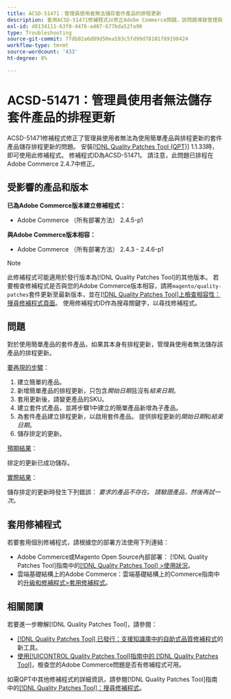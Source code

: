 ```yaml
---
title: ACSD-51471：管理員使用者無法儲存套件產品的排程更新
description: 套用ACSD-51471修補程式以修正Adobe Commerce問題，該問題導致管理員使用者無法針對使用簡單產品及排程更新的套件產品儲存排程更新。
exl-id: d8134111-63f0-4476-a407-677bda52fa90
type: Troubleshooting
source-git-commit: 7fdb02a6d89d50ea593c5fd99d78101f89198424
workflow-type: tm+mt
source-wordcount: '433'
ht-degree: 0%

---
```


# ACSD-51471：管理員使用者無法儲存套件產品的排程更新

ACSD-51471修補程式修正了管理員使用者無法為使用簡單產品與排程更新的套件產品儲存排程更新的問題。 安裝[[!DNL Quality Patches Tool (QPT)]](https://experienceleague.adobe.com/en/docs/commerce-operations/tools/quality-patches-tool/quality-patches-tool-to-self-serve-quality-patches) 1.1.33時，即可使用此修補程式。 修補程式ID為ACSD-51471。 請注意，此問題已排程在Adobe Commerce 2.4.7中修正。

## 受影響的產品和版本

**已為Adobe Commerce版本建立修補程式：**

* Adobe Commerce （所有部署方法） 2.4.5-p1

**與Adobe Commerce版本相容：**

* Adobe Commerce （所有部署方法） 2.4.3 - 2.4.6-p1

>[!NOTE]
>
>此修補程式可能適用於發行版本為[!DNL Quality Patches Tool]的其他版本。 若要檢查修補程式是否與您的Adobe Commerce版本相容，請將`magento/quality-patches`套件更新至最新版本，並在[[!DNL Quality Patches Tool]上檢查相容性：搜尋修補程式頁面](https://experienceleague.adobe.com/tools/commerce-quality-patches/index.html)。 使用修補程式ID作為搜尋關鍵字，以尋找修補程式。

## 問題

對於使用簡單產品的套件產品，如果其本身有排程更新，管理員使用者無法儲存該產品的排程更新。

<u>要再現的步驟</u>：

1. 建立簡單的產品。
1. 新增簡單產品的排程更新，只包含&#x200B;*開始日期*&#x200B;且沒有&#x200B;*結束日期*。
1. 套用更新後，請變更產品的SKU。
1. 建立套件式產品，並將步驟1中建立的簡單產品新增為子產品。
1. 為套件產品建立排程更新，以啟用套件產品。 提供排程更新的&#x200B;*開始日期*&#x200B;和&#x200B;*結束日期*。
1. 儲存排定的更新。

<u>預期結果</u>：

排定的更新已成功儲存。

<u>實際結果</u>：

儲存排定的更新時發生下列錯誤： *要求的產品不存在。 請驗證產品，然後再試一次。*

## 套用修補程式

若要套用個別修補程式，請根據您的部署方法使用下列連結：

* Adobe Commerce或Magento Open Source內部部署： [!DNL Quality Patches Tool]指南中的[[!DNL Quality Patches Tool] >使用狀況](/help/tools/quality-patches-tool/usage.md)。
* 雲端基礎結構上的Adobe Commerce：雲端基礎結構上的Commerce指南中的[升級和修補程式>套用修補程式](https://experienceleague.adobe.com/docs/commerce-cloud-service/user-guide/develop/upgrade/apply-patches.html)。

## 相關閱讀

若要進一步瞭解[!DNL Quality Patches Tool]，請參閱：

* [[!DNL Quality Patches Tool] 已發行：支援知識庫中的自助式品質修補程式](https://experienceleague.adobe.com/en/docs/commerce-operations/tools/quality-patches-tool/quality-patches-tool-to-self-serve-quality-patches)的新工具。
* [使用[!UICONTROL Quality Patches Tool]指南中的 [!DNL Quality Patches Tool]](/help/tools/quality-patches-tool/patches-available-in-qpt/check-patch-for-magento-issue-with-magento-quality-patches.md)，檢查您的Adobe Commerce問題是否有修補程式可用。


如需QPT中其他修補程式的詳細資訊，請參閱[!DNL Quality Patches Tool]指南中的[[!DNL Quality Patches Tool]：搜尋修補程式](https://experienceleague.adobe.com/tools/commerce-quality-patches/index.html)。

